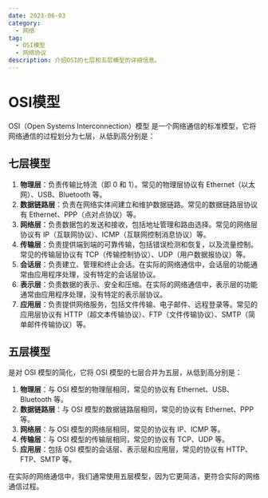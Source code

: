 ```yaml
---
date: 2023-06-03
category:
  - 网络
tag:
  - OSI模型
  - 网络协议
description: 介绍OSI的七层和五层模型的详细信息。
---
```


# OSI模型

OSI（Open Systems Interconnection）模型 是一个网络通信的标准模型，它将网络通信的过程划分为七层，从低到高分别是：

## 七层模型

1. **物理层**：负责传输比特流（即 0 和 1）。常见的物理层协议有 Ethernet（以太网）、USB、Bluetooth 等。
2. **数据链路层**：负责在网络实体间建立和维护数据链路。常见的数据链路层协议有 Ethernet、PPP（点对点协议）等。
3. **网络层**：负责数据包的发送和接收，包括地址管理和路由选择。常见的网络层协议有 IP（互联网协议）、ICMP（互联网控制消息协议）等。
4. **传输层**：负责提供端到端的可靠传输，包括错误检测和恢复，以及流量控制。常见的传输层协议有 TCP（传输控制协议）、UDP（用户数据报协议）等。
5. **会话层**：负责建立、管理和终止会话。在实际的网络通信中，会话层的功能通常由应用程序处理，没有特定的会话层协议。
6. **表示层**：负责数据的表示、安全和压缩。在实际的网络通信中，表示层的功能通常由应用程序处理，没有特定的表示层协议。
7. **应用层**：负责提供网络服务，包括文件传输、电子邮件、远程登录等。常见的应用层协议有 HTTP（超文本传输协议）、FTP（文件传输协议）、SMTP（简单邮件传输协议）等。

## **五层模型**

是对 OSI 模型的简化，它将 OSI 模型的七层合并为五层，从低到高分别是：

1. **物理层**：与 OSI 模型的物理层相同，常见的协议有 Ethernet、USB、Bluetooth 等。
2. **数据链路层**：与 OSI 模型的数据链路层相同，常见的协议有 Ethernet、PPP 等。
3. **网络层**：与 OSI 模型的网络层相同，常见的协议有 IP、ICMP 等。
4. **传输层**：与 OSI 模型的传输层相同，常见的协议有 TCP、UDP 等。
5. **应用层**：包括 OSI 模型的会话层、表示层和应用层，常见的协议有 HTTP、FTP、SMTP 等。

在实际的网络通信中，我们通常使用五层模型，因为它更简洁，更符合实际的网络通信过程。
